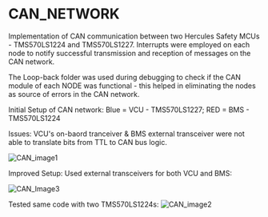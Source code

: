 # CAN_NETWORK
Implementation of CAN communication between two Hercules Safety MCUs - TMS570LS1224 and TMS570LS1227. Interrupts were employed on each node to notify successful transmission and reception of messages on the CAN network. 

The Loop-back folder was used during debugging to check if the CAN module of each NODE was functional - this helped in eliminating the nodes as source of errors in the CAN network. 

Initial Setup of CAN network: Blue = VCU - TMS570LS1227; RED = BMS - TMS570LS1224 

  Issues: VCU's on-baord tranceiver & BMS external transceiver were not able to translate bits from TTL to CAN bus logic.

![CAN_image1](https://user-images.githubusercontent.com/33042545/68287223-388a2400-0037-11ea-8332-49a894ba7804.jpg)

Improved Setup: Used external transceivers for both VCU and BMS: 
 
 ![CAN_Image3](https://user-images.githubusercontent.com/33042545/68286984-d6312380-0036-11ea-81a1-f03fc3cc43eb.jpg)
 
 
Tested same code with two TMS570LS1224s:
  ![CAN_image2](https://user-images.githubusercontent.com/33042545/68287107-0aa4df80-0037-11ea-8e69-27d1713e73ad.jpg)


